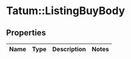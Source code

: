 # Tatum::ListingBuyBody

## Properties
Name | Type | Description | Notes
------------ | ------------- | ------------- | -------------

